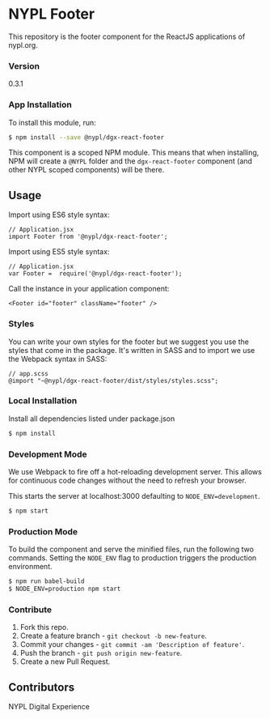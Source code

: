 # NYPL Footer

This repository is the footer component for the ReactJS applications of nypl.org.

### Version

0.3.1

### App Installation

To install this module, run:

```sh
$ npm install --save @nypl/dgx-react-footer
```

This component is a scoped NPM module. This means that when installing, NPM will create a `@NYPL` folder and the `dgx-react-footer` component (and other NYPL scoped components) will be there.

## Usage

Import using ES6 style syntax:
```
// Application.jsx
import Footer from '@nypl/dgx-react-footer';
```

Import using ES5 style syntax:
```
// Application.jsx
var Footer =  require('@nypl/dgx-react-footer');
```

Call the instance in your application component:
```
<Footer id="footer" className="footer" />
```

### Styles
You can write your own styles for the footer but we suggest you use the styles that come in the package. It's written in SASS and to import we use the Webpack syntax in SASS:

```
// app.scss
@import "~@nypl/dgx-react-footer/dist/styles/styles.scss";
```


### Local Installation
Install all dependencies listed under package.json

```sh
$ npm install
```

### Development Mode
We use Webpack to fire off a hot-reloading development server. This allows for continuous code changes without the need to refresh your browser.

This starts the server at localhost:3000 defaulting to `NODE_ENV=development`.

```sh
$ npm start
```

### Production Mode
To build the component and serve the minified files, run the following two commands. Setting the `NODE_ENV` flag to production triggers the production environment.

```sh
$ npm run babel-build
$ NODE_ENV=production npm start
```

### Contribute

1. Fork this repo.
2. Create a feature branch - `git checkout -b new-feature`.
3. Commit your changes - `git commit -am 'Description of feature'`.
4. Push the branch - `git push origin new-feature`.
5. Create a new Pull Request.


Contributors
----
NYPL Digital Experience
